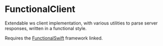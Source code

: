 # FunctionalClient
Extendable ws client implementation, with various utilities to parse server responses, written in a functional style.

Requires the [FunctionalSwift](https://github.com/broomburgo/FunctionalSwift]) framework linked.
